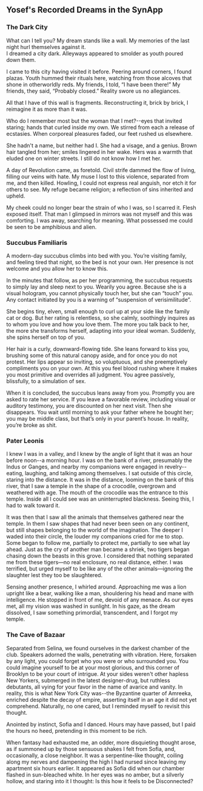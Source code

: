 ## Yosef's Recorded Dreams in the SynApp

### The Dark City

What can I tell you? My dream stands like a wall. My memories of the last night hurl themselves against it.  
I dreamed a city dark. Alleyways appeared to smolder as youth poured down them.

I came to this city having visited it before. Peering around corners, I found plazas. Youth hummed their rituals here, watching from those alcoves that shone in otherworldly reds. My friends, I told, “I have been there!” My friends, they said, “Probably closed.” Reality swore us no allegiances.

All that I have of this wall is fragments. Reconstructing it, brick by brick, I reimagine it as more than it was.

Who do I remember most but the woman that I met?--eyes that invited staring; hands that curled inside my own. We stirred from each a release of ecstasies. When corporeal pleasures faded, our feet rushed us elsewhere.

She hadn't a name, but neither had I. She had a visage, and a genius. Brown hair tangled from her; smiles lingered in her wake. Hers was a warmth that eluded one on winter streets. I still do not know how I met her.

A day of Revolution came, as foretold. Civil strife dammed the flow of living, filling our veins with hate. My muse I lost to this violence, separated from me, and then killed. Howling, I could not express real anguish, nor etch it for others to see. My refuge became religion; a reflection of sins inherited and upheld.

My cheek could no longer bear the strain of who I was, so I scarred it. Flesh exposed itself. That man I glimpsed in mirrors was not myself and this was comforting. I was away, searching for meaning. What possessed me could be seen to be amphibious and alien.

### Succubus Familiaris

A modern-day succubus climbs into bed with you. You’re visiting family, and feeling tired that night, so the bed is not your own. Her presence is not welcome and you allow her to know this.

In the minutes that follow, as per her programming, the succubus requests to simply lay and sleep next to you. Wearily you agree. Because she is a visual hologram, you cannot physically touch her, but she can “touch” you. Any contact initiated by you is a warning of “suspension of verisimilitude”.

She begins tiny, elven, small enough to curl up at your side like the family cat or dog. But her rating is relentless, so she calmly, soothingly inquires as to whom you love and how you love them. The more you talk back to her, the more she transforms herself, adapting into your ideal woman. Suddenly, she spins herself on top of you.

Her hair is a curly, downward-flowing tide. She leans forward to kiss you, brushing some of this natural canopy aside, and for once you do not protest. Her lips appear so inviting, so voluptuous, and she preemptively compliments you on your own. At this you feel blood rushing where it makes you most primitive and overrides all judgment. You agree passively, blissfully, to a simulation of sex.

When it is concluded, the succubus leans away from you. Promptly you are asked to rate her service. If you leave a favorable review, including visual or auditory testimony, you are discounted on her next visit. Then she disappears. You wait until morning to ask your father where he bought her; you may be middle class, but that’s only in your parent’s house. In reality, you’re broke as shit.

### Pater Leonis

I knew I was in a valley, and I knew by the angle of light that it was an hour before noon--a morning hour. I was on the bank of a river, presumably the Indus or Ganges, and nearby my companions were engaged in revelry--eating, laughing, and talking among themselves. I sat outside of this circle, staring into the distance. It was in the distance, looming on the bank of this river, that I saw a temple in the shape of a crocodile, overgrown and weathered with age. The mouth of the crocodile was the entrance to this temple. Inside all I could see was an uninterrupted blackness. Seeing this, I had to walk toward it.

It was then that I saw all the animals that themselves gathered near the temple. In them I saw shapes that had never been seen on any continent, but still shapes belonging to the world of the imagination. The deeper I waded into their circle, the louder my companions cried for me to stop. Some began to follow me, partially to protect me, partially to see what lay ahead. Just as the cry of another man became a shriek, two tigers began chasing down the beasts in this grove. I considered that nothing separated me from these tigers—no real enclosure, no real distance, either. I was terrified, but urged myself to be like any of the other animals—ignoring the slaughter lest they too be slaughtered.

Sensing another presence, I whirled around. Approaching me was a lion upright like a bear, walking like a man, shouldering his head and mane with intelligence. He stopped in front of me, devoid of any menace. As our eyes met, all my vision was washed in sunlight. In his gaze, as the dream dissolved, I saw something primordial, transcendent, and I forgot my temple.

### The Cave of Bazaar

Separated from Selina, we found ourselves in the darkest chamber of the club. Speakers adorned the walls, penetrating with vibration. Here, forsaken by any light, you could forget who you were or who surrounded you. You could imagine yourself to be at your most glorious, and this corner of Brooklyn to be your court of intrigue. At your sides weren't other hapless New Yorkers, submerged in the latest designer-drug, but ruthless debutants, all vying for your favor in the name of avarice and vanity. In reality, this is what New York City was--the Byzantine quarter of Amreeka, enriched despite the decay of empire, asserting itself in an age it did not yet comprehend. Naturally, no one cared, but I reminded myself to revisit this thought.

Anointed by instinct, Sofia and I danced. Hours may have passed, but I paid the hours no heed, pretending in this moment to be rich.

When fantasy had exhausted me, an odder, more disquieting thought arose, as if summoned up by those sensuous shakes I felt from Sofia, and, occasionally, a close neighbor. It was a serpentine-like thought, coiling along my nerves and dampening the high I had nursed since leaving my apartment six hours earlier. It appeared as Sofia did when our chamber flashed in sun-bleached white. In her eyes was no amber, but a silverly hollow, and staring into it I thought: Is this how it feels to be Disconnected?
